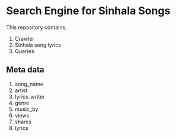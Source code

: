 # Search Engine for Sinhala Songs

This repository contains,
  1. Crawler
  2. Sinhala song lyrics
  3. Queries
  
## Meta data
  1. song_name
  2. artist
  3. lyrics_writer
  4. genre
  5. music_by
  6. views
  7. shares
  8. lyrics
